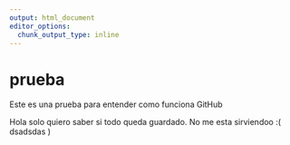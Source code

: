 ```yaml
---
output: html_document
editor_options: 
  chunk_output_type: inline
---
```

# prueba
Este es una prueba para entender como funciona GitHub


Hola solo quiero saber si todo queda guardado.
No me esta sirviendoo :(
dsadsdas
)

